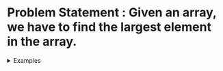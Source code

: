 # Problem Statement : Given an array, we have to find the largest element in the array.
<details>
<summary>Examples</summary>

### Example 1:
- **Input:** `arr[] = {2, 5, 1, 3, 0}`
- **Output:** `5`
- **Explanation:** 5 is the largest element in the array.

### Example 2:
- **Input:** `arr[] = {8, 10, 5, 7, 9}`
- **Output:** `10`
- **Explanation:** 10 is the largest element in the array.


</details>